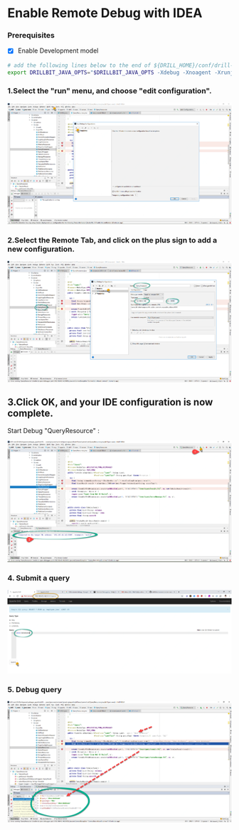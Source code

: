 # Enable Remote Debug with IDEA 



### Prerequisites



- [x] Enable Development model

```sh
# add the following lines below to the end of ${DRILL_HOME}/conf/drill-env.sh
export DRILLBIT_JAVA_OPTS="$DRILLBIT_JAVA_OPTS -Xdebug -Xnoagent -Xrunjdwp:transport=dt_socket,server=y,suspend=n,address=8000"
```



### 1.Select the "run" menu, and choose "edit configuration".

![](images/debug-add-confg.png)



### 2.Select the Remote Tab, and click on the plus sign to add a new configuration.

![](images/debug-edit-confg.png)





## 3.Click OK, and your IDE configuration is now complete.

Start Debug "QueryResource" :

![](images/debug-start-debug.png)



### 4. Submit a query

![](images/debug-edit-query.png)

### 5. Debug query 

![](images/debug-debug-query.png)

